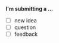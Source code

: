 <!--
SPDX-FileCopyrightText: 2023 Machine-Learning-OER-Collection
SPDX-License-Identifier: CC0-1.0
-->

**I'm submitting a ...**

- [ ] new idea
- [ ] question
- [ ] feedback
